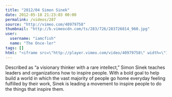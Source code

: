 ```yaml
---
title: "2012/04 Simon Sinek"
date: 2012-05-18 21:23:03 00:00
permalink: /videos/287
source: "http://vimeo.com/40979758"
thumbnail: "http://b.vimeocdn.com/ts/283/726/283726814_960.jpg"
user:
  username: "iamcfish"
  name: "The Once-ler"
tags: []
html: "<iframe src=\"http://player.vimeo.com/video/40979758\" width=\"1280\" height=\"720\" frameborder=\"0\" webkitallowfullscreen mozallowfullscreen allowfullscreen></iframe>"
---
```


Described as “a visionary thinker with a rare intellect,” Simon Sinek teaches leaders and organizations how to inspire people. With a bold goal to help build a world in which the vast majority of people go home everyday feeling fulfilled by their work, Sinek is leading a movement to inspire people to do the things that inspire them.